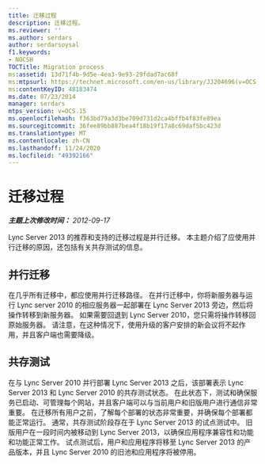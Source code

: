 ```yaml
---
title: 迁移过程
description: 迁移过程。
ms.reviewer: ''
ms.author: serdars
author: serdarsoysal
f1.keywords:
- NOCSH
TOCTitle: Migration process
ms:assetid: 13d71f4b-9d5e-4ea3-9e93-29fdad7ac68f
ms:mtpsurl: https://technet.microsoft.com/en-us/library/JJ204696(v=OCS.15)
ms:contentKeyID: 48183474
ms.date: 07/23/2014
manager: serdars
mtps_version: v=OCS.15
ms.openlocfilehash: f363bd79a3d3be709d731d2ca4bffb4f83fe89ea
ms.sourcegitcommit: 36fee89bb887bea4f18b19f17a8c69daf5bc423d
ms.translationtype: MT
ms.contentlocale: zh-CN
ms.lasthandoff: 11/24/2020
ms.locfileid: "49392166"
---
```

# <a name="migration-process"></a>迁移过程

<div data-xmlns="http://www.w3.org/1999/xhtml">

<div class="topic" data-xmlns="http://www.w3.org/1999/xhtml" data-msxsl="urn:schemas-microsoft-com:xslt" data-cs="https://msdn.microsoft.com/">

<div data-asp="https://msdn2.microsoft.com/asp">



</div>

<div id="mainSection">

<div id="mainBody">

<span> </span>

_**主题上次修改时间：** 2012-09-17_

Lync Server 2013 的推荐和支持的迁移过程是并行迁移。 本主题介绍了应使用并行迁移的原因，还包括有关共存测试的信息。

<div>

## <a name="side-by-side-migration"></a>并行迁移

在几乎所有迁移中，都应使用并行迁移路径。 在并行迁移中，你将新服务器与运行 Lync server 2010 的相应服务器一起部署在 Lync Server 2013 旁边，然后将操作转移到新服务器。 如果需要回退到 Lync Server 2010，您只需将操作转移回原始服务器。 请注意，在这种情况下，使用升级的客户安排的新会议将不起作用，并且客户端也需要降级。

</div>

<div>

## <a name="coexistence-testing"></a>共存测试

在与 Lync Server 2010 并行部署 Lync Server 2013 之后，该部署表示 Lync Server 2013 和 Lync Server 2010 的共存测试状态。 在此状态下，测试和确保服务已启动、可管理每个网站，并且客户端可以与当前用户和旧版用户进行通信非常重要。 在迁移所有用户之前，了解每个部署的状态非常重要，并确保每个部署都能正常运行。 通常，共存测试阶段存在于 Lync Server 2013 的试点测试中。 旧版用户在一段时间内被移动到 Lync Server 2013，以确保应用程序兼容性和功能和功能正常工作。 试点测试后，用户和应用程序将移至 Lync Server 2013 的产品版本，并且 Lync Server 2010 的旧池和应用程序将被停用。

</div>

</div>

<span> </span>

</div>

</div>

</div>


